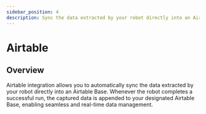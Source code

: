 ```yaml
---
sidebar_position: 4
description: Sync the data extracted by your robot directly into an Airtable Base.
---
```


# Airtable

## Overview

Airtable integration allows you to automatically sync the data extracted by your robot directly into an Airtable Base. Whenever the robot completes a successful run, the captured data is appended to your designated Airtable Base, enabling seamless and real-time data management.